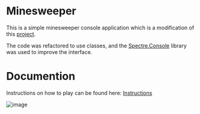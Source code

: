 # Minesweeper
This is a simple minesweeper console application which is a modification of this [project](https://github.com/FarzadForuozanfar/MineSweeper).

The code was refactored to use classes, and the [Spectre.Console](https://spectreconsole.net/) library was used to improve the interface.

# Documention
Instructions on how to play can be found here: [Instructions](doc/Instructions.md)

![image](https://github.com/user-attachments/assets/07f41ce9-4f0d-44f4-8674-4da72e1db1de)



